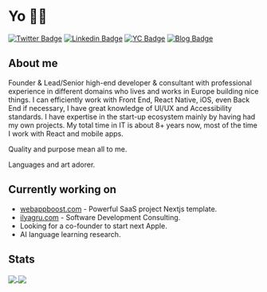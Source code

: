 # Yo 👋🏻

[![Twitter Badge](https://img.shields.io/badge/-@ilyagruu-1ca0f1?style=flat&labelColor=1ca0f1&logo=twitter&logoColor=white&link=https://twitter.com/ilyagruu)](https://twitter.com/ilyagruu)
[![Linkedin Badge](https://img.shields.io/badge/-ilyagru-blue?style=flat&logo=Linkedin&link=https://www.linkedin.com/in/ilyagru/)](https://www.linkedin.com/in/ilyagru)
[![YC Badge](https://img.shields.io/badge/-YCombinator-FB651E?style=flat&link=https://www.startupschool.org/cofounder-matching/candidate/Tow4F0cyR)](https://www.startupschool.org/cofounder-matching/candidate/Tow4F0cyR)
[![Blog Badge](https://img.shields.io/badge/-ilyagru.com-10b981?style=flat&link=https://ilyagru.com/)](https://ilyagru.com/)

## About me

Founder & Lead/Senior high-end developer & consultant with professional experience in different domains who lives and works in Europe building nice things. I can efficiently work with Front End, React Native, iOS, even Back End if necessary, I have great knowledge of UI/UX and Accessibility standards. I have expertise in the start-up ecosystem mainly by having had my own projects. My total time in IT is about 8+ years now, most of the time I work with React and mobile apps. 

Quality and purpose mean all to me. 

Languages and art adorer.

## Currently working on

- [webappboost.com](https://webappboostc.com) - Powerful SaaS project Nextjs template.
- [ilyagru.com](https://ilyagru.com) - Software Development Consulting.
- Looking for a co-founder to start next Apple.
- AI language learning research.

## Stats

<!-- https://github.com/anuraghazra/github-readme-stats -->
<!-- https://github.com/abhisheknaiidu/awesome-github-profile-readme#readme -->
<a href="#">
  <img align="center" src="https://github-readme-stats.vercel.app/api?username=ilyagru&count_private=true&theme=dark" />
</a>

<a href="#">
  <img align="center" src="https://github-readme-stats.vercel.app/api/top-langs/?username=ilyagru&layout=compact&theme=dark" />
</a>

<!--
**ilyagru/ilyagru** is a ✨ _special_ ✨ repository because its `README.md` (this file) appears on your GitHub profile.

Here are some ideas to get you started:

- 🔭 I’m currently working on ...
- 🌱 I’m currently learning ...
- 👯 I’m looking to collaborate on ...
- 🤔 I’m looking for help with ...
- 💬 Ask me about ...
- 📫 How to reach me: ...
- 😄 Pronouns: ...
- ⚡ Fun fact: ...
-->
